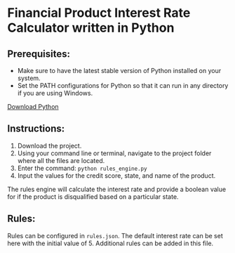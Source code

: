 # Financial Product Interest Rate Calculator written in Python

## Prerequisites:
- Make sure to have the latest stable version of Python installed on your system. 
- Set the PATH configurations for Python so that it can run in any directory if you are using Windows.

[Download Python](https://www.python.org/downloads/)

## Instructions:
1. Download the project.
2. Using your command line or terminal, navigate to the project folder where all the files are located.
3. Enter the command: `python rules_engine.py`
4. Input the values for the credit score, state, and name of the product.

The rules engine will calculate the interest rate and provide a boolean value for if the product is disqualified based on a particular state.

## Rules:

Rules can be configured in `rules.json`. The default interest rate can be set here with the initial value of 5.
Additional rules can be added in this file.
